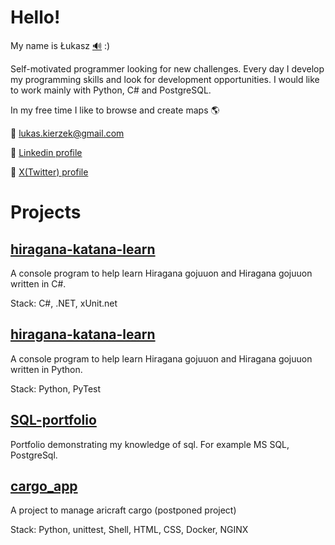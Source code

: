# Hello!

My name is Łukasz [:loud_sound:](https://upload.wikimedia.org/wikipedia/commons/d/d9/Pl-%C5%81ukasz.ogg) :)

Self-motivated programmer looking for new challenges. Every day I develop my programming skills and look for development
opportunities. I would like to work mainly with Python, C# and PostgreSQL.

In my free time I like to browse and create maps :earth_americas:

:e-mail: lukas.kierzek@gmail.com

:link: [Linkedin profile](https://www.linkedin.com/in/%C5%82ukasz-kierzek-a4a977152/)

:link: [X(Twitter) profile](https://twitter.com/Kierzu)

# Projects

## [hiragana-katana-learn](https://github.com/lukaskierzek/hiragana-katakana-learn)

A console program to help learn Hiragana gojuuon and Hiragana gojuuon written in C#.

Stack: C#, .NET, xUnit.net

## [hiragana-katana-learn](https://github.com/lukaskierzek/Hiragana-Katakana-Learn-Python)

A console program to help learn Hiragana gojuuon and Hiragana gojuuon written in Python.

Stack: Python, PyTest

## [SQL-portfolio](https://github.com/lukaskierzek/SQL-portfolio)

Portfolio demonstrating my knowledge of sql. For example MS SQL, PostgreSql.

## [cargo_app](https://github.com/lukaskierzek/cargo_app)

A project to manage aricraft cargo (postponed project)

Stack: Python, unittest, Shell, HTML, CSS, Docker, NGINX
